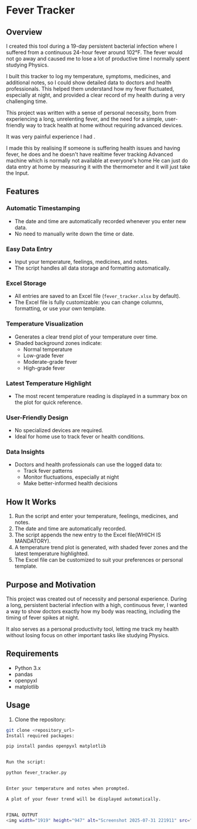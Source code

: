 # Fever Tracker 

## Overview

I created this tool during a 19-day persistent bacterial infection where I suffered from a continuous 24-hour fever around 102°F. The fever would not go away and caused me to lose a lot of productive time I normally spent studying Physics.

I built this tracker to log my temperature, symptoms, medicines, and additional notes, so I could show detailed data to doctors and health professionals. This helped them understand how my fever fluctuated, especially at night, and provided a clear record of my health during a very challenging time.

This project was written with a sense of personal necessity, born from experiencing a long, unrelenting fever, and the need for a simple, user-friendly way to track health at home without requiring advanced devices.

It was very painful experience I had .

I made this by realising If someone is suffering health issues and having fever, he does and he doesn't have realtime fever tracking Advanced machine which is normally not available at everyone's home He can just do data entry at home by measuring it with the thermometer and it will just take the Input. 

## Features

### Automatic Timestamping
- The date and time are automatically recorded whenever you enter new data.
- No need to manually write down the time or date.

### Easy Data Entry
- Input your temperature, feelings, medicines, and notes.
- The script handles all data storage and formatting automatically.

### Excel Storage
- All entries are saved to an Excel file (`fever_tracker.xlsx` by default).
- The Excel file is fully customizable: you can change columns, formatting, or use your own template.

### Temperature Visualization
- Generates a clear trend plot of your temperature over time.
- Shaded background zones indicate:
  - Normal temperature
  - Low-grade fever
  - Moderate-grade fever
  - High-grade fever

### Latest Temperature Highlight
- The most recent temperature reading is displayed in a summary box on the plot for quick reference.

### User-Friendly Design
- No specialized devices are required.
- Ideal for home use to track fever or health conditions.

### Data Insights
- Doctors and health professionals can use the logged data to:
  - Track fever patterns
  - Monitor fluctuations, especially at night
  - Make better-informed health decisions

## How It Works

1. Run the script and enter your temperature, feelings, medicines, and notes.
2. The date and time are automatically recorded.
3. The script appends the new entry to the Excel file(WHICH IS MANDATORY).
4. A temperature trend plot is generated, with shaded fever zones and the latest temperature highlighted.
5. The Excel file can be customized to suit your preferences or personal template.

## Purpose and Motivation

This project was created out of necessity and personal experience. During a long, persistent bacterial infection with a high, continuous fever, I wanted a way to show doctors exactly how my body was reacting, including the timing of fever spikes at night.

It also serves as a personal productivity tool, letting me track my health without losing focus on other important tasks like studying Physics.

## Requirements

- Python 3.x
- pandas
- openpyxl
- matplotlib

## Usage

1. Clone the repository:
```bash
git clone <repository_url>
Install required packages:

pip install pandas openpyxl matplotlib


Run the script:

python fever_tracker.py


Enter your temperature and notes when prompted.

A plot of your fever trend will be displayed automatically.


FINAL OUTPUT
<img width="1919" height="947" alt="Screenshot 2025-07-31 221911" src="https://github.com/user-attachments/assets/fea407f4-b24e-4812-a5a8-a1f462cbb4df" />

